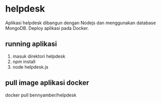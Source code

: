 # helpdesk

Aplikasi helpdesk dibangun dengan Nodejs dan menggunakan database MongoDB.
Deploy aplikasi pada Docker.

## running aplikasi

1. masuk direktori helpdesk
2. npm install
3. node helpdesk.js

## pull image aplikasi docker

docker pull bennyamber/helpdesk 
